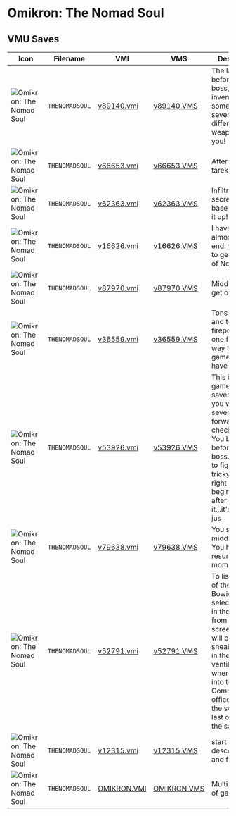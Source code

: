 # Omikron: The Nomad Soul

## VMU Saves

| Icon | Filename | VMI | VMS | Description |
|------|----------|-----|-----|-------------|
| ![Omikron: The Nomad Soul](../icons/THENOMADSOUL.GIF) | `THENOMADSOUL` | [v89140.vmi](v89140.vmi) | [v89140.VMS](v89140.VMS) | The last save before the last boss, in your inventory you some health & several different weapons with you! 
| ![Omikron: The Nomad Soul](../icons/THENOMADSOUL.GIF) | `THENOMADSOUL` | [v66653.vmi](v66653.vmi) | [v66653.VMS](v66653.VMS) | After kail and tarek fight 
| ![Omikron: The Nomad Soul](../icons/THENOMADSOUL.GIF) | `THENOMADSOUL` | [v62363.vmi](v62363.vmi) | [v62363.VMS](v62363.VMS) | Infiltrate the secret tetra base and blow it up! 
| ![Omikron: The Nomad Soul](../icons/THENOMADSOUL.GIF) | `THENOMADSOUL` | [v16626.vmi](v16626.vmi) | [v16626.VMS](v16626.VMS) | I have gotten almost to the end. you need to get the book of Noutu 
| ![Omikron: The Nomad Soul](../icons/THENOMADSOUL.GIF) | `THENOMADSOUL` | [v87970.vmi](v87970.vmi) | [v87970.VMS](v87970.VMS) | Middle stage get out alive! 
| ![Omikron: The Nomad Soul](../icons/THENOMADSOUL.GIF) | `THENOMADSOUL` | [v36559.vmi](v36559.vmi) | [v36559.VMS](v36559.VMS) | Tons of cash and tons of firepower,about one fifth of the way throughthe game (I think?) have fun. 
| ![Omikron: The Nomad Soul](../icons/THENOMADSOUL.GIF) | `THENOMADSOUL` | [v53926.vmi](v53926.vmi) | [v53926.VMS](v53926.VMS) | This is a hard game to set up saves for, but if you want a severe "fast forward", then check this out.  You begin right before the final boss.  You have to figure a tricky puzzle right at the beginning, but after you get it...it's basically jus
| ![Omikron: The Nomad Soul](../icons/THENOMADSOUL.GIF) | `THENOMADSOUL` | [v79638.vmi](v79638.vmi) | [v79638.VMS](v79638.VMS) | You start in the middle game. You have to resurrect the mommie. 
| ![Omikron: The Nomad Soul](../icons/THENOMADSOUL.GIF) | `THENOMADSOUL` | [v52791.vmi](v52791.vmi) | [v52791.VMS](v52791.VMS) | To listen to five of the David Bowie tracks select the save in the first slot from the screen. They will be in your sneak. To start in the ventilation shaft where you fall into the Commandant's office select the second to last one from the save
| ![Omikron: The Nomad Soul](../icons/THENOMADSOUL.GIF) | `THENOMADSOUL` | [v12315.vmi](v12315.vmi) | [v12315.VMS](v12315.VMS) | start of game. descent bank and firepower 
| ![Omikron: The Nomad Soul](../icons/THENOMADSOUL.GIF) | `THENOMADSOUL` | [OMIKRON.VMI](OMIKRON.VMI) | [OMIKRON.VMS](OMIKRON.VMS) | Multi save, half of game.
